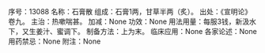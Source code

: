 序号：13088
名称：石膏散
组成：石膏1两，甘草半两（炙）。
出处：《宣明论》卷九。
主治：热嗽喘甚。
加减：None
功效：None
用法用量：每服3钱，新汲水下，又生姜汁、蜜调下。
制备方法：上为末。
临床应用：None
各家论述：None
用药禁忌：None
附注：None
